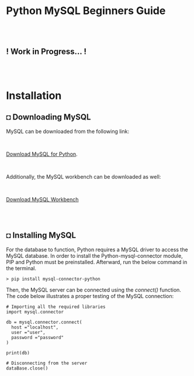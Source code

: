 # Python MySQL Beginners Guide

<br/><br/>

## ! Work in Progress... ! 

<br/><br/>

# Installation
## ◘ Downloading MySQL
MySQL can be downloaded from the following link: 

<br/>

[Download MySQL for Python](https://dev.mysql.com/downloads/mysql/).  

<br/>

Additionally, the MySQL workbench can be downloaded as well:  

<br/>

[Download MySQL Workbench](https://dev.mysql.com/downloads/workbench/)  

<br/>

<br/>

## ◘ Installing MySQL
For the database to function, Python requires a MySQL driver to access the MySQL database. In order to install the Python-mysql-connector module, PIP and Python must be preinstalled. Afterward, run the below command in the terminal.
```
> pip install mysql-connector-python
```
Then, the MySQL server can be connected using the *connect()* function. The code below illustrates a proper testing of the MySQL connection: 
```py3
# Importing all the required libraries
import mysql.connector
  
db = mysql.connector.connect(
  host ="localhost",
  user ="user",
  password ="password"
)
 
print(db)
  
# Disconnecting from the server
dataBase.close()
```
